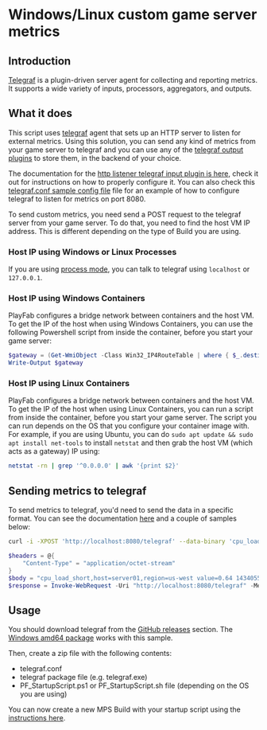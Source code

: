 # Windows/Linux custom game server metrics

## Introduction

[Telegraf](https://github.com/influxdata/telegraf) is a plugin-driven server agent for collecting and reporting metrics. It supports a wide variety of inputs, processors, aggregators, and outputs.

## What it does

This script uses [telegraf](https://www.influxdata.com/time-series-platform/telegraf/) agent that sets up an HTTP server to listen for external metrics. Using this solution, you can send any kind of metrics from your game server to telegraf and you can use any of the [telegraf output plugins](https://github.com/influxdata/telegraf/blob/master/docs/OUTPUTS.md) to store them, in the backend of your choice.

The documentation for the [http listener telegraf input plugin is here](https://github.com/influxdata/telegraf/blob/master/plugins/inputs/http_listener_v2/README.md), check it out for instructions on how to properly configure it. You can also check this [telegraf.conf sample config file](./telegraf.conf) file for an example of how to configure telegraf to listen for metrics on port 8080.

To send custom metrics, you need send a POST request to the telegraf server from your game server. To do that, you need to find the host VM IP address. This is different depending on the type of Build you are using.

### Host IP using Windows or Linux Processes

If you are using [process mode](https://learn.microsoft.com/en-us/gaming/playfab/features/multiplayer/servers/deploy-using-game-manager#server-details-for-process-mode), you can talk to telegraf using `localhost` or `127.0.0.1`.

### Host IP using Windows Containers

PlayFab configures a bridge network between containers and the host VM. To get the IP of the host when using Windows Containers, you can use the following Powershell script from inside the container, before you start your game server:

```powershell
$gateway = (Get-WmiObject -Class Win32_IP4RouteTable | where { $_.destination -eq '0.0.0.0' -and $_.mask -eq '0.0.0.0' } | sort metric1 | select nexthop).nexthop
Write-Output $gateway
```

### Host IP using Linux Containers

PlayFab configures a bridge network between containers and the host VM. To get the IP of the host when using Linux Containers, you can run a script from inside the container, before you start your game server. The script you can run depends on the OS that you configure your container image with. For example, if you are using Ubuntu, you can do `sudo apt update && sudo apt install net-tools` to install `netstat` and then grab the host VM (which acts as a gateway) IP using:

```bash
netstat -rn | grep '^0.0.0.0' | awk '{print $2}'
```

## Sending metrics to telegraf

To send metrics to telegraf, you'd need to send the data in a specific format. You can see the documentation [here](https://github.com/influxdata/telegraf/blob/master/plugins/inputs/http_listener_v2/README.md) and a couple of samples below:

```bash
curl -i -XPOST 'http://localhost:8080/telegraf' --data-binary 'cpu_load_short,host=server01,region=us-west value=0.64 1434055562000000000'
```

```powershell
$headers = @{
    "Content-Type" = "application/octet-stream"
}
$body = "cpu_load_short,host=server01,region=us-west value=0.64 1434055562000000000"
$response = Invoke-WebRequest -Uri "http://localhost:8080/telegraf" -Method POST -Headers $headers -Body $body
```

## Usage

You should download telegraf from the [GitHub releases](https://github.com/influxdata/telegraf/releases) section. The [Windows amd64 package](https://dl.influxdata.com/telegraf/releases/telegraf-1.24.4_windows_amd64.zip) works with this sample.

Then, create a zip file with the following contents:

- telegraf.conf
- telegraf package file (e.g. telegraf.exe)
- PF_StartupScript.ps1 or PF_StartupScript.sh file (depending on the OS you are using)

You can now create a new MPS Build with your startup script using the [instructions here](https://learn.microsoft.com/en-us/gaming/playfab/features/multiplayer/servers/vmstartupscript).
